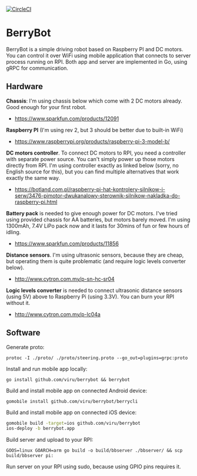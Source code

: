 [![CircleCI](https://circleci.com/gh/viru/berrybot.svg?style=svg)](https://circleci.com/gh/viru/berrybot)

# BerryBot

BerryBot is a simple driving robot based on Raspberry PI and DC motors. You can control it over WiFi using mobile application that connects to server process running on RPI. Both app and server are implemented in Go, using gRPC for communication.

## Hardware

**Chassis**: I'm using chassis below which come with 2 DC motors already. Good enough for your first robot.

* https://www.sparkfun.com/products/12091

**Raspberry PI** (I'm using rev 2, but 3 should be better due to built-in WiFi)

* https://www.raspberrypi.org/products/raspberry-pi-3-model-b/

**DC motors controller**. To connect DC motors to RPI, you need a controller with separate power source. You can't simply power up those motors directly from RPI. I'm using controller exactly as linked below (sorry, no English source for this), but you can find multiple alternatives that work exactly the same way.

* https://botland.com.pl/raspberry-pi-hat-kontrolery-silnikow-i-serw/3476-pimotor-dwukanalowy-sterownik-silnikow-nakladka-do-raspberry-pi.html

**Battery pack** is needed to give enough power for DC motors. I've tried using provided chassis for AA batteries, but motors barely moved. I'm using 1300mAh, 7.4V LiPo pack now and it lasts for 30mins of fun or few hours of idling.

* https://www.sparkfun.com/products/11856

**Distance sensors**. I'm using ultrasonic sensors, because they are cheap, but operating them is quite problematic (and require logic levels converter below).

* http://www.cytron.com.my/p-sn-hc-sr04

**Logic levels converter** is needed to connect ultrasonic distance sensors (using 5V) above to Raspberry Pi (using 3.3V). You can burn your RPI without it.

* http://www.cytron.com.my/p-lc04a

## Software

Generate proto:

`protoc -I ./proto/ ./proto/steering.proto --go_out=plugins=grpc:proto`

Install and run mobile app locally:

`go install github.com/viru/berrybot && berrybot`

Build and install mobile app on connected Android device:

`gomobile install github.com/viru/berrybot/berrycli`

Build and install mobile app on connected iOS device:

```sh
gomobile build -target=ios github.com/viru/berrybot
ios-deploy -b berrybot.app
```

Build server and upload to your RPI:

`GOOS=linux GOARCH=arm go build -o build/bbserver ./bbserver/ && scp build/bbserver pi:`

Run server on your RPI using sudo, because using GPIO pins requires it.
